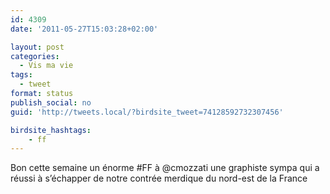```yaml
---
id: 4309
date: '2011-05-27T15:03:28+02:00'

layout: post
categories:
  - Vis ma vie
tags:
  - tweet
format: status
publish_social: no
guid: 'http://tweets.local/?birdsite_tweet=74128592732307456'

birdsite_hashtags:
    - ff
---
```


Bon cette semaine un énorme #FF à @cmozzati une graphiste sympa qui a réussi à s’échapper de notre contrée merdique du nord-est de la France